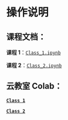 # 操作说明

## 课程文档：
**课程 1**：[`Class_1.ipynb`](./Class_1.ipynb)

**课程 2**：[`Class_2.ipynb`](./Class_2.ipynb)

## 云教室 Colab：
[**`Class 1`**](https://colab.research.google.com/github/Li-Murong/PythonCourse/blob/main/Class_1.ipynb)

[**`Class 2`**](https://colab.research.google.com/github/Li-Murong/PythonCourse/blob/main/Class_2.ipynb)

